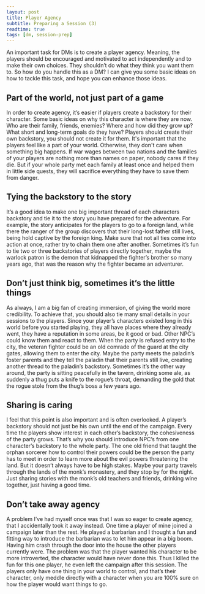 ```yaml
---
layout: post
title: Player Agency
subtitle: Preparing a Session (3)
readtime: true
tags: [dm, session-prep]
---
```


An important task for DMs is to create a player agency. Meaning, the players should be encouraged and motivated to act independently and to make their own choices. They shouldn’t do what they think you want them to. So how do you handle this as a DM? I can give you some basic ideas on how to tackle this task, and hope you can enhance those ideas. 


## Part of the world, not just part of a game
In order to create agency, it’s easier if players create a backstory for their character. Some basic ideas on why this character is where they are now. Who are their family, friends, enemies? Where and how did they grow up? What short and long-term goals do they have?
Players should create their own backstory, you should not create it for them. 
It's important that the players feel like a part of your world. Otherwise, they don't care when something big happens. If war wages between two nations and the families of your players are nothing more than names on paper, nobody cares if they die. But if your whole party met each family at least once and helped them in little side quests, they will sacrifice everything they have to save them from danger.

## Tying the backstory to the story 
It’s a good idea to make one big important thread of each characters backstory and tie it to the story you have prepared for the adventure. For example, the story anticipates for the players to go to a foreign land, while there the ranger of the group discovers that their long-lost father still lives, being hold captive by the foreign king. Make sure that not all ties come into action at once, rather try to chain them one after another. Sometimes it’s fun to tie two or three backstories of players directly together, maybe the warlock patron is the demon that kidnapped the fighter’s brother so many years ago, that was the reason why the fighter became an adventurer. 

## Don’t just think big, sometimes it’s the little things
As always, I am a big fan of creating immersion, of giving the world more credibility. To achieve that, you should also tie many small details in your sessions to the players. Since your player’s characters existed long in this world before you started playing, they all have places where they already went, they have a reputation in some areas, be it good or bad. Other NPC’s could know them and react to them. When the party is refused entry to the city, the veteran fighter could be an old comrade of the guard at the city gates, allowing them to enter the city. Maybe the party meets the paladin’s foster parents and they tell the paladin that their parents still live, creating another thread to the paladin’s backstory. Sometimes it’s the other way around, the party is sitting peacefully in the tavern, drinking some ale, as suddenly a thug puts a knife to the rogue’s throat, demanding the gold that the rogue stole from the thug’s boss a few years ago. 

## Sharing is caring
I feel that this point is also important and is often overlooked. A player’s backstory should not just be his own until the end of the campaign. Every time the players show interest in each other’s backstory, the cohesiveness of the party grows. That’s why you should introduce NPC’s from one character’s backstory to the whole party. The one old friend that taught the orphan sorcerer how to control their powers could be the person the party has to meet in order to learn more about the evil powers threatening the land. But it doesn’t always have to be high stakes. Maybe your party travels through the lands of the monk’s monastery, and they stop by for the night. Just sharing stories with the monk’s old teachers and friends, drinking wine together, just having a good time. 

## Don’t take away agency
A problem I’ve had myself once was that I was so eager to create agency, that I accidentally took it away instead. One time a player of mine joined a campaign later than the rest. He played a barbarian and I thought a fun and fitting way to introduce the barbarian was to let him appear in a big boom. Having him crash through the door into the house the other players currently were. The problem was that the player wanted his character to be more introverted, the character would have never done this. Thus I killed the fun for this one player, he even left the campaign after this session. The players only have one thing in your world to control, and that’s their character, only meddle directly with a character when you are 100% sure on how the player would want things to go. 
